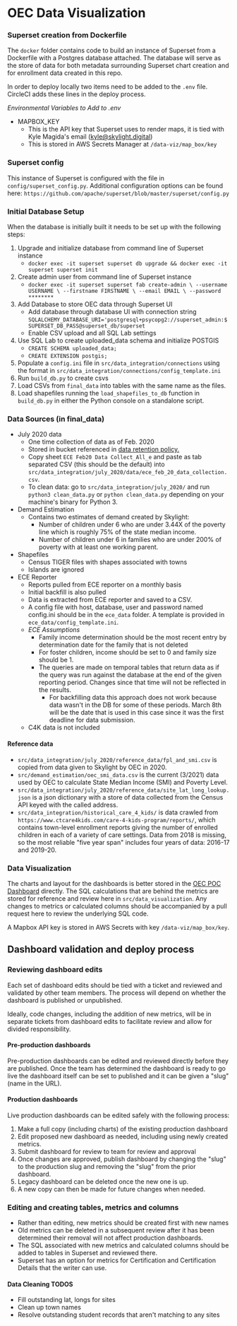 # OEC Data Visualization

### Superset creation from Dockerfile

The `docker` folder contains code to build an instance of Superset from a Dockerfile with a Postgres database attached.
The database will serve as the store of data for both metadata surrounding Superset chart creation and for enrollment data created in this repo.

In order to deploy locally two items need to be added to the `.env` file. CircleCI adds these lines in the deploy process. 

_Environmental Variables to Add to .env_
- MAPBOX_KEY
  - This is the API key that Superset uses to render maps, it is tied with Kyle Magida's email (kyle@skylight.digital)
  - This is stored in AWS Secrets Manager at `/data-viz/map_box/key`

### Superset config

This instance of Superset is configured with the file in `config/superset_config.py`. Additional configuration options can be found here: `https://github.com/apache/superset/blob/master/superset/config.py`

### Initial Database Setup
 
When the database is initially built it needs to be set up with the following steps:

1. Upgrade and initialize database from command line of Superset instance
   - `docker exec -it superset superset db upgrade && docker exec -it superset superset init`
1. Create admin user from command line of Superset instance
   - `docker exec -it superset superset fab create-admin \
                 --username USERNAME \
                --firstname FIRSTNAME \
                --email EMAIL \
                --password ********`
1. Add Database to store OEC data through Superset UI 
   - Add database through database UI with connection string `SQLALCHEMY_DATABASE_URI='postgresql+psycopg2://superset_admin:$SUPERSET_DB_PASS@superset_db/superset`
   - Enable CSV upload and all SQL Lab settings
1. Use SQL Lab to create uploaded_data schema and initialize POSTGIS
   - `CREATE SCHEMA uploaded_data;`
   - `CREATE EXTENSION postgis;`
1. Populate a `config.ini` file in `src/data_integration/connections` using the format in `src/data_integration/connections/config_template.ini`
1. Run `build_db.py` to create csvs
1. Load CSVs from `final_data` into tables with the same name as the files.
1. Load shapefiles running the `load_shapefiles_to_db` function in `build_db.py` in either the Python console on a standalone script.

### Data Sources (in final_data)

- July 2020 data
  - One time collection of data as of Feb. 2020
  - Stored in bucket referenced in [data retention policy.](https://docs.google.com/document/d/1fBBjWPdC9w8YUlCT47s9-G9jzy0vOQ9ejONviXkkCxI/edit#heading=h.3aiijg3fhho3)
  - Copy sheet `ECE Feb20 Data Collect_All_e` and paste as tab separated CSV (this should be the default) into `src/data_integration/july_2020/data/ece_feb_20_data_collection.csv`.
  - To clean data: go to `src/data_integration/july_2020/` and run `python3 clean_data.py` or `python clean_data.py` depending on your machine's binary for Python 3.
- Demand Estimation
  - Contains two estimates of demand created by Skylight:
    - Number of children under 6 who are under 3.44X of the poverty line which is roughly 75% of the state median income.
    - Number of children under 6 in families who are under 200% of poverty with at least one working parent.
- Shapefiles
  - Census TIGER files with shapes associated with towns
  - Islands are ignored
- ECE Reporter
  - Reports pulled from ECE reporter on a monthly basis
  - Initial backfill is also pulled
  - Data is extracted from ECE reporter and saved to a CSV.  
  - A config file with host, database, user and password named config.ini should be in the `ece_data` folder. A template 
  is provided in `ece_data/config_template.ini`.
  - _ECE Assumptions_    
    - Family income determination should be the most recent entry by determination date for the family that is not deleted
    - For foster children, income should be set to 0 and family size should be 1.
    - The queries are made on temporal tables that return data as if the query was run against the database at the end of the given reporting period. Changes since that time will not be reflected in the results.
      - For backfilling data this approach does not work because data wasn't in the DB for some of these periods. March 8th 
      will be the date that is used in this case since it was the first deadline for data submission.  
  - C4K data is not included 
   
#### Reference data

- `src/data_integration/july_2020/reference_data/fpl_and_smi.csv` is copied from data given to Skylight by OEC in 2020.
- `src/demand_estimation/oec_smi_data.csv` is the current (3/2021) data used by OEC to calculate State Median Income (SMI) and Poverty Level.
- `src/data_integration/july_2020/reference_data/site_lat_long_lookup.json` is a json dictionary with a store of data collected from the Census API keyed with the called address.
- `src/data_integration/historical_care_4_kids/` is data crawled from `https://www.ctcare4kids.com/care-4-kids-program/reports/`, which contains town-level enrollment reports giving the number of enrolled children in each of a variety of care settings. Data from 2018 is missing, so the most reliable "five year span" includes four years of data: 2016-17 and 2019-20.
  
### Data Visualization

The charts and layout for the dashboards is better stored in the [OEC POC Dashboard](http://ec2-3-134-85-99.us-east-2.compute.amazonaws.com/superset/dashboard/3/) directly. 
The SQL calculations that are behind the metrics are stored for reference and review here in `src/data_visualization`. 
Any changes to metrics or calculated columns should be accompanied by a pull request here to review the underlying SQL code.

A Mapbox API key is stored in AWS Secrets with key `/data-viz/map_box/key`. 

## Dashboard validation and deploy process

### Reviewing dashboard edits

Each set of dashboard edits should be tied with a ticket and reviewed and validated by other team members. The process will depend on whether the dashboard is published or unpublished.

Ideally, code changes, including the addition of new metrics, will be in separate tickets from dashboard edits to facilitate review and allow for divided responsibility.

#### Pre-production dashboards

Pre-production dashboards can be edited and reviewed directly before they are published. Once the team has determined the dashboard is ready to go live the dashboard itself can be set to published and it can be given a "slug" (name in the URL).
  
#### Production dashboards

Live production dashboards can be edited safely with the following process:

1. Make a full copy (including charts) of the existing production dashboard
1. Edit proposed new dashboard as needed, including using newly created metrics.
1. Submit dashboard for review to team for review and approval
1. Once changes are approved, publish dashboard by changing the "slug" to the production slug and removing the "slug" from the prior dashboard.
1. Legacy dashboard can be deleted once the new one is up. 
1. A new copy can then be made for future changes when needed.


### Editing and creating tables, metrics and columns

- Rather than editing, new metrics should be created first with new names
- Old metrics can be deleted in a subsequent review after it has been determined their removal will not affect production dashboards.
- The SQL associated with new metrics and calculated columns should be added to tables in Superset and reviewed there.
- Superset has an option for metrics for Certification and Certification Details that the writer can use.

#### Data Cleaning TODOS
- Fill outstanding lat, longs for sites
- Clean up town names
- Resolve outstanding student records that aren't matching to any sites

